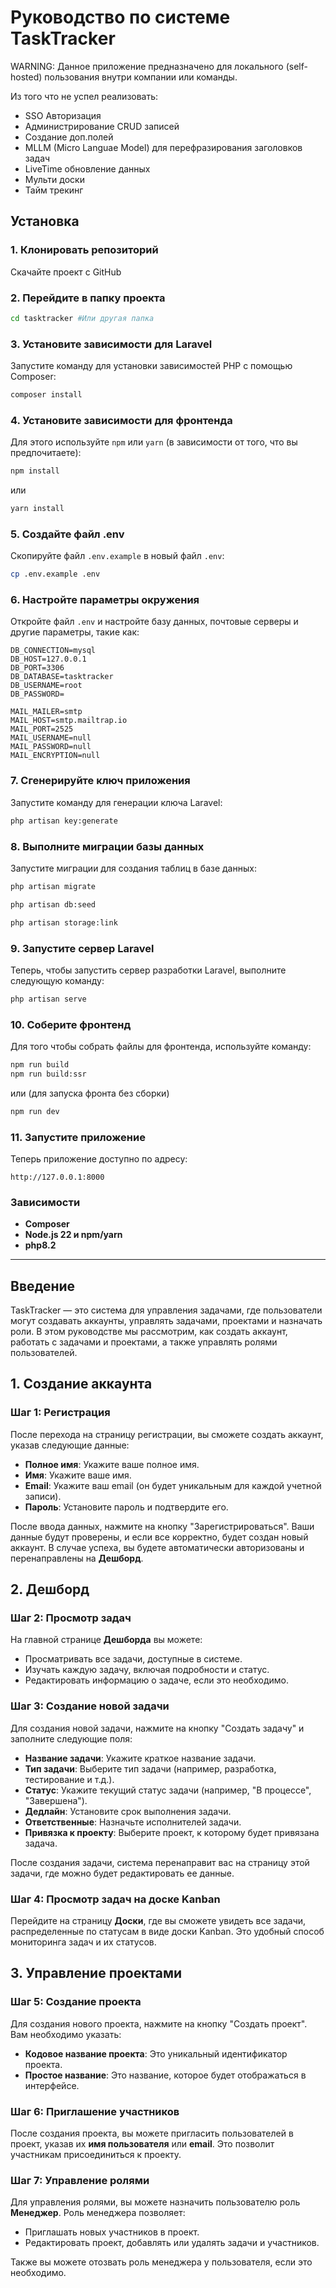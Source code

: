 # Руководство по системе TaskTracker

WARNING: Данное приложение предназначено для локального (self-hosted) пользования внутри компании или команды.

Из того что не успел реализовать:
- SSO Авторизация
- Администрирование CRUD записей
- Создание доп.полей
- MLLM (Micro Languae Model) для перефразирования заголовков задач
- LiveTime обновление данных
- Мульти доски
- Тайм трекинг

## Установка

### 1. Клонировать репозиторий

Скачайте проект с GitHub

### 2. Перейдите в папку проекта

```bash
cd tasktracker #Или другая папка
```

### 3. Установите зависимости для Laravel

Запустите команду для установки зависимостей PHP с помощью Composer:

```bash
composer install
```

### 4. Установите зависимости для фронтенда

Для этого используйте `npm` или `yarn` (в зависимости от того, что вы предпочитаете):

```bash
npm install
```

или

```bash
yarn install
```

### 5. Создайте файл .env

Скопируйте файл `.env.example` в новый файл `.env`:

```bash
cp .env.example .env
```

### 6. Настройте параметры окружения

Откройте файл `.env` и настройте базу данных, почтовые серверы и другие параметры, такие как:

```env
DB_CONNECTION=mysql
DB_HOST=127.0.0.1
DB_PORT=3306
DB_DATABASE=tasktracker
DB_USERNAME=root
DB_PASSWORD=

MAIL_MAILER=smtp
MAIL_HOST=smtp.mailtrap.io
MAIL_PORT=2525
MAIL_USERNAME=null
MAIL_PASSWORD=null
MAIL_ENCRYPTION=null
```

### 7. Сгенерируйте ключ приложения

Запустите команду для генерации ключа Laravel:

```bash
php artisan key:generate
```

### 8. Выполните миграции базы данных

Запустите миграции для создания таблиц в базе данных:

```bash
php artisan migrate
```

```bash
php artisan db:seed
```

```bash
php artisan storage:link
```

### 9. Запустите сервер Laravel

Теперь, чтобы запустить сервер разработки Laravel, выполните следующую команду:

```bash
php artisan serve
```

### 10. Соберите фронтенд

Для того чтобы собрать файлы для фронтенда, используйте команду:

```bash
npm run build
npm run build:ssr
```

или (для запуска фронта без сборки)

```bash
npm run dev
```

### 11. Запустите приложение

Теперь приложение доступно по адресу:

```
http://127.0.0.1:8000
```

### Зависимости

- **Composer**
- **Node.js 22 и npm/yarn**
- **php8.2**

---

## Введение
TaskTracker — это система для управления задачами, где пользователи могут создавать аккаунты, управлять задачами, проектами и назначать роли. В этом руководстве мы рассмотрим, как создать аккаунт, работать с задачами и проектами, а также управлять ролями пользователей.

## 1. Создание аккаунта

### Шаг 1: Регистрация
После перехода на страницу регистрации, вы сможете создать аккаунт, указав следующие данные:

- **Полное имя**: Укажите ваше полное имя.
- **Имя**: Укажите ваше имя.
- **Email**: Укажите ваш email (он будет уникальным для каждой учетной записи).
- **Пароль**: Установите пароль и подтвердите его.

После ввода данных, нажмите на кнопку "Зарегистрироваться". Ваши данные будут проверены, и если все корректно, будет создан новый аккаунт. В случае успеха, вы будете автоматически авторизованы и перенаправлены на **Дешборд**.

## 2. Дешборд

### Шаг 2: Просмотр задач
На главной странице **Дешборда** вы можете:

- Просматривать все задачи, доступные в системе.
- Изучать каждую задачу, включая подробности и статус.
- Редактировать информацию о задаче, если это необходимо.

### Шаг 3: Создание новой задачи
Для создания новой задачи, нажмите на кнопку "Создать задачу" и заполните следующие поля:

- **Название задачи**: Укажите краткое название задачи.
- **Тип задачи**: Выберите тип задачи (например, разработка, тестирование и т.д.).
- **Статус**: Укажите текущий статус задачи (например, "В процессе", "Завершена").
- **Дедлайн**: Установите срок выполнения задачи.
- **Ответственные**: Назначьте исполнителей задачи.
- **Привязка к проекту**: Выберите проект, к которому будет привязана задача.

После создания задачи, система перенаправит вас на страницу этой задачи, где можно будет редактировать ее данные.

### Шаг 4: Просмотр задач на доске Kanban
Перейдите на страницу **Доски**, где вы сможете увидеть все задачи, распределенные по статусам в виде доски Kanban. Это удобный способ мониторинга задач и их статусов.

## 3. Управление проектами

### Шаг 5: Создание проекта
Для создания нового проекта, нажмите на кнопку "Создать проект". Вам необходимо указать:

- **Кодовое название проекта**: Это уникальный идентификатор проекта.
- **Простое название**: Это название, которое будет отображаться в интерфейсе.

### Шаг 6: Приглашение участников
После создания проекта, вы можете пригласить пользователей в проект, указав их **имя пользователя** или **email**. Это позволит участникам присоединиться к проекту.

### Шаг 7: Управление ролями
Для управления ролями, вы можете назначить пользователю роль **Менеджер**. Роль менеджера позволяет:

- Приглашать новых участников в проект.
- Редактировать проект, добавлять или удалять задачи и участников.

Также вы можете отозвать роль менеджера у пользователя, если это необходимо.
